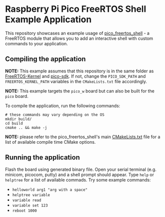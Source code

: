 # Raspberry Pi Pico FreeRTOS Shell Example Application

This repository showcases an example usage of
[pico_freertos_shell](https://github.com/JZimnol/pico_freertos_shell) - a
FreeRTOS module that allows you to add an interactive shell with custom commands
to your application.

## Compiling the application

**NOTE:** This example assumes that this repository is in the same folder as
[FreeRTOS-Kernel](https://github.com/FreeRTOS/FreeRTOS-Kernel.git) and
[pico-sdk](https://github.com/raspberrypi/pico-sdk.git). If not, change the
`PICO_SDK_PATH` and `FREERTOS_KERNEL_PATH` variables in the `CMakeLists.txt`
file accordingly.

**NOTE:** This example targets the `pico_w` board but can also be built for the
`pico` board.

To compile the application, run the following commands:

```shell
# these commands may vary depending on the OS
mkdir build/
cd build
cmake .. && make -j
```

**NOTE:** please refer to the pico_freertos_shell's main
[CMakeLists.txt](https://github.com/JZimnol/pico_freertos_shell/blob/master/CMakeLists.txt)
file for a list of available compile time CMake options.

## Running the application

Flash the board using generated binary file. Open your serial terminal (e.g.
minicom, picocom, putty) and a shell prompt should appear. Type `help` or
`helptree` for a list of available commads. Try some example commands:
- `helloworld arg1 "arg with a space"`
- `helptree variable`
- `variable read`
- `variable set 123`
- `reboot 1000`
